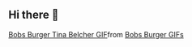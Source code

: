 ## Hi there 👋

<div class="tenor-gif-embed" data-postid="12660998" data-share-method="host" data-aspect-ratio="1.78571" data-width="100%"><a href="https://tenor.com/view/bobs-burger-tina-belcher-fire-rage-louise-gif-12660998">Bobs Burger Tina Belcher GIF</a>from <a href="https://tenor.com/search/bobs+burger-gifs">Bobs Burger GIFs</a></div> <script type="text/javascript" async src="https://tenor.com/embed.js"></script>
